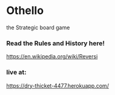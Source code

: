 # Othello
the Strategic board game

### Read the Rules and History here!
https://en.wikipedia.org/wiki/Reversi

### live at:
https://dry-thicket-4477.herokuapp.com/